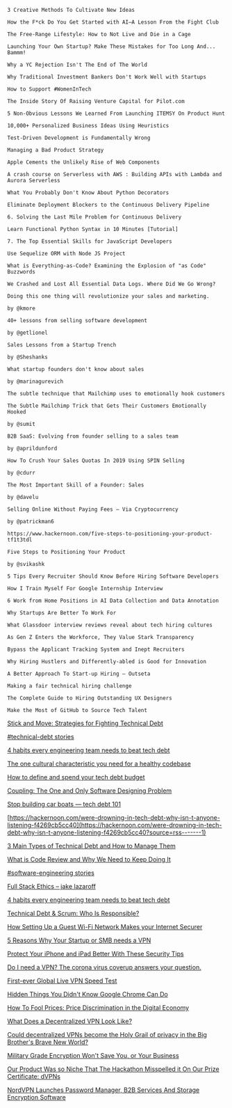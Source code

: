 

```
3 Creative Methods To Cultivate New Ideas

How the F*ck Do You Get Started with AI—A Lesson From the Fight Club

The Free-Range Lifestyle: How to Not Live and Die in a Cage

Launching Your Own Startup? Make These Mistakes for Too Long And... Bammm!

Why a YC Rejection Isn't The End of The World

Why Traditional Investment Bankers Don't Work Well with Startups

How to Support #WomenInTech

The Inside Story Of Raising Venture Capital for Pilot.com

5 Non-Obvious Lessons We Learned From Launching ITEMSY On Product Hunt

10,000+ Personalized Business Ideas Using Heuristics

Test-Driven Development is Fundamentally Wrong

Managing a Bad Product Strategy

Apple Cements the Unlikely Rise of Web Components

A crash course on Serverless with AWS : Building APIs with Lambda and Aurora Serverless

What You Probably Don't Know About Python Decorators

Eliminate Deployment Blockers to the Continuous Delivery Pipeline

6. Solving the Last Mile Problem for Continuous Delivery

Learn Functional Python Syntax in 10 Minutes [Tutorial]

7. The Top Essential Skills for JavaScript Developers

Use Sequelize ORM with Node JS Project

What is Everything-as-Code? Examining the Explosion of "as Code" Buzzwords

We Crashed and Lost All Essential Data Logs. Where Did We Go Wrong?

Doing this one thing will revolutionize your sales and marketing.

by @kmore

40+ lessons from selling software development

by @getlionel

Sales Lessons from a Startup Trench

by @Sheshanks

What startup founders don't know about sales

by @marinagurevich

The subtle technique that Mailchimp uses to emotionally hook customers

The Subtle Mailchimp Trick that Gets Their Customers Emotionally Hooked

by @sumit

B2B SaaS: Evolving from founder selling to a sales team

by @aprildunford

How To Crush Your Sales Quotas In 2019 Using SPIN Selling

by @cdurr

The Most Important Skill of a Founder: Sales

by @davelu

Selling Online Without Paying Fees — Via Cryptocurrency

by @patrickman6

https://www.hackernoon.com/five-steps-to-positioning-your-product-tf1t3tdl

Five Steps to Positioning Your Product

by @svikashk

5 Tips Every Recruiter Should Know Before Hiring Software Developers

How I Train Myself For Google Internship Interview

6 Work from Home Positions in AI Data Collection and Data Annotation

Why Startups Are Better To Work For

What Glassdoor interview reviews reveal about tech hiring cultures

As Gen Z Enters the Workforce, They Value Stark Transparency

Bypass the Applicant Tracking System and Inept Recruiters

Why Hiring Hustlers and Differently-abled is Good for Innovation

A Better Approach To Start-up Hiring — Outseta

Making a fair technical hiring challenge

The Complete Guide to Hiring Outstanding UX Designers

Make the Most of GitHub to Source Tech Talent
```


[Stick and Move: Strategies for Fighting Technical Debt](https://hackernoon.com/stick-and-move-strategies-for-fighting-technical-debt-h0ub3zix)

[#technical-debt stories](https://hackernoon.com/tagged/technical-debt)

[4 habits every engineering team needs to beat tech debt](https://hackernoon.com/4-habits-every-engineering-team-needs-to-beat-tech-debt-wbr3zl1)

[The one cultural characteristic you need for a healthy codebase](https://hackernoon.com/the-one-cultural-characteristic-you-need-for-a-healthy-codebase-ppmv3zaa)

[How to define and spend your tech debt budget](https://hackernoon.com/how-to-define-and-spend-your-tech-debt-budget-8429z32h2)

[Coupling: The One and Only Software Designing Problem](https://hackernoon.com/coupling-the-one-and-only-software-designing-problem-9z5a321h)

[Stop building car boats — tech debt 101](https://hackernoon.com/stop-building-car-boats-tech-debt-101-bc0b08312fa)

[https://hackernoon.com/were-drowning-in-tech-debt-why-isn-t-anyone-listening-f4269cb5cc40](https://hackernoon.com/were-drowning-in-tech-debt-why-isn-t-anyone-listening-f4269cb5cc40?source=rss-------1)

[3 Main Types of Technical Debt and How to Manage Them](https://hackernoon.com/there-are-3-main-types-of-technical-debt-heres-how-to-manage-them-4a3328a4c50c)

[What is Code Review and Why We Need to Keep Doing It](https://hackernoon.com/what-is-code-review-and-why-we-need-to-keep-doing-it-wj7b3281)

[#software-engineering stories](https://hackernoon.com/tagged/software-engineering)

[Full Stack Ethics – jake lazaroff](https://hackernoon.com/fullstack-ethics-privacy-cant-be-just-a-luxury-good-ykai37l9)

[4 habits every engineering team needs to beat tech debt](https://hackernoon.com/4-habits-every-engineering-team-needs-to-beat-tech-debt-wbr3zl1)

[Technical Debt & Scrum: Who Is Responsible?](https://hackernoon.com/technical-debt-scrum-e26421953278)

 [How Setting Up a Guest Wi-Fi Network Makes your Internet Securer](https://hackernoon.com/how-setting-up-a-guest-wi-fi-network-makes-your-internet-securer-we5z37jx)

 [5 Reasons Why Your Startup or SMB needs a VPN](https://hackernoon.com/5-reasons-why-your-startup-or-smb-needs-a-vpn-nxah3bhu)

 [Protect Your iPhone and iPad Better With These Security Tips](https://hackernoon.com/protect-your-iphone-and-ipad-better-with-these-security-tips-xd1g33ui)

 [Do I need a VPN? The corona virus coverup answers your question.](https://hackernoon.com/the-coronavirus-cover-up-a-closer-look-at-internet-censorship-in-china-p3kl31as)

 [First-ever Global Live VPN Speed Test](https://hackernoon.com/first-ever-global-live-vpn-speed-test-j4ke334l)

 [Hidden Things You Didn't Know Google Chrome Can Do](https://hackernoon.com/hidden-things-you-didnt-know-google-chrome-can-do-gm3v328z)

 [How To Fool Prices: Price Discrimination in the Digital Economy](https://hackernoon.com/how-to-fool-prices-ojs32di)

 [What Does a Decentralized VPN Look Like?](https://hackernoon.com/tachyon-vpn-the-first-real-decentralized-vpn-wqr2gsh)

 [Could decentralized VPNs become the Holy Grail of privacy in the Big Brother's Brave New World?](https://hackernoon.com/could-decentralized-vpns-become-the-holy-grail-of-privacy-in-the-big-brothers-brave-new-world-451433oy)

 [Military Grade Encryption Won't Save You, or Your Business](https://hackernoon.com/military-grade-encryption-wont-save-you-9a3d32zs)

 [Our Product Was so Niche That The Hackathon Misspelled it On Our Prize Certificate: dVPNs](https://hackernoon.com/just-how-does-decentralized-vpn-business-make-money-ai6u32l2)

 [NordVPN Launches Password Manager, B2B Services And Storage Encryption Software](https://hackernoon.com/nordvpn-launches-password-manager-b2b-services-and-storage-encryption-software-2zr32p2)
